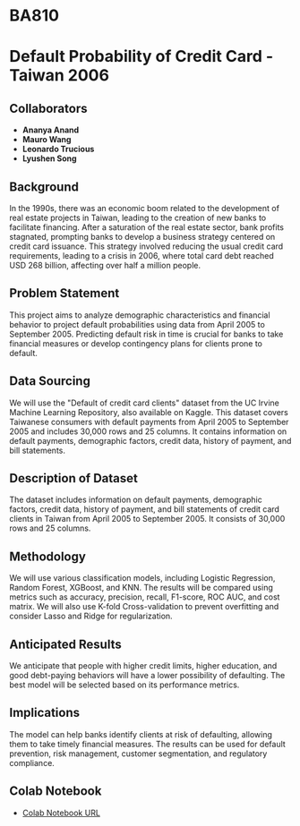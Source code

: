 # BA810

# Default Probability of Credit Card - Taiwan 2006

## Collaborators
- **Ananya Anand**
- **Mauro Wang**
- **Leonardo Trucious**
- **Lyushen Song**

## Background
In the 1990s, there was an economic boom related to the development of real estate projects in Taiwan, leading to the creation of new banks to facilitate financing. After a saturation of the real estate sector, bank profits stagnated, prompting banks to develop a business strategy centered on credit card issuance. This strategy involved reducing the usual credit card requirements, leading to a crisis in 2006, where total card debt reached USD 268 billion, affecting over half a million people.

## Problem Statement
This project aims to analyze demographic characteristics and financial behavior to project default probabilities using data from April 2005 to September 2005. Predicting default risk in time is crucial for banks to take financial measures or develop contingency plans for clients prone to default.

## Data Sourcing
We will use the "Default of credit card clients" dataset from the UC Irvine Machine Learning Repository, also available on Kaggle. This dataset covers Taiwanese consumers with default payments from April 2005 to September 2005 and includes 30,000 rows and 25 columns. It contains information on default payments, demographic factors, credit data, history of payment, and bill statements.

## Description of Dataset
The dataset includes information on default payments, demographic factors, credit data, history of payment, and bill statements of credit card clients in Taiwan from April 2005 to September 2005. It consists of 30,000 rows and 25 columns.

## Methodology
We will use various classification models, including Logistic Regression, Random Forest, XGBoost, and KNN. The results will be compared using metrics such as accuracy, precision, recall, F1-score, ROC AUC, and cost matrix. We will also use K-fold Cross-validation to prevent overfitting and consider Lasso and Ridge for regularization.

## Anticipated Results
We anticipate that people with higher credit limits, higher education, and good debt-paying behaviors will have a lower possibility of defaulting. The best model will be selected based on its performance metrics.

## Implications
The model can help banks identify clients at risk of defaulting, allowing them to take timely financial measures. The results can be used for default prevention, risk management, customer segmentation, and regulatory compliance.

## Colab Notebook
- [Colab Notebook URL](https://colab.research.google.com/drive/1Ew5F3Df-6DfmOhOSIn271Ft4O9NGG521)
